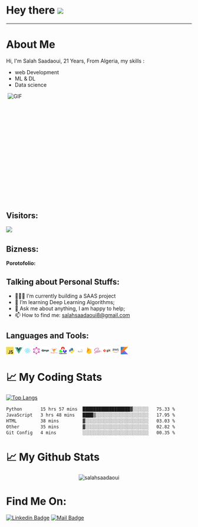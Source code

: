 # Hey there <img src="https://media.giphy.com/media/hvRJCLFzcasrR4ia7z/giphy.gif" width="25px">
---

# About Me
Hi, I'm Salah Saadaoui, 21 Years, From Algeria, my skills :

 - web Development
 - ML & DL
 - Data science

  <img align="right" alt="GIF" src="https://github.com/abhisheknaiidu/abhisheknaiidu/blob/master/code.gif?raw=true" width="500" height="320" />
  
## Visitors:
![](https://visitor-badge.glitch.me/badge?page_id=saadaoui-salah.saadaoui-salah)

## Bizness:
   
   **Porotofolio:**

## Talking about Personal Stuffs:

- 👨🏽‍💻 I’m currently building a SAAS project
- 🌱 I’m learning Deep Learning Algorithms; 
- 💬 Ask me about anything, I am happy to help;
- 📫 How to find me: salahsaadaoui8@gmail.com

## Languages and Tools:  

<code><img height="20" src="https://raw.githubusercontent.com/github/explore/80688e429a7d4ef2fca1e82350fe8e3517d3494d/topics/javascript/javascript.png"></code>
<code><img height="20" src="https://raw.githubusercontent.com/github/explore/80688e429a7d4ef2fca1e82350fe8e3517d3494d/topics/vue/vue.png"></code>
<code><img height="20" src="https://raw.githubusercontent.com/github/explore/80688e429a7d4ef2fca1e82350fe8e3517d3494d/topics/react/react.png"></code>
<code><img height="20" src="https://raw.githubusercontent.com/github/explore/5c058a388828bb5fde0bcafd4bc867b5bb3f26f3/topics/graphql/graphql.png"></code>
<code><img height="20" src="https://raw.githubusercontent.com/github/explore/80688e429a7d4ef2fca1e82350fe8e3517d3494d/topics/django/django.png"></code>
<code><img height="20" src="https://raw.githubusercontent.com/github/explore/80688e429a7d4ef2fca1e82350fe8e3517d3494d/topics/tensorflow/tensorflow.png"></code>
<code><img height="20" src="https://raw.githubusercontent.com/github/explore/80688e429a7d4ef2fca1e82350fe8e3517d3494d/topics/opencv/opencv.png"></code>
<code><img height="20" src="https://raw.githubusercontent.com/github/explore/80688e429a7d4ef2fca1e82350fe8e3517d3494d/topics/python/python.png"></code>
<code><img height="20" src="https://raw.githubusercontent.com/github/explore/80688e429a7d4ef2fca1e82350fe8e3517d3494d/topics/mysql/mysql.png"></code>
<code><img height="20" src="https://raw.githubusercontent.com/github/explore/80688e429a7d4ef2fca1e82350fe8e3517d3494d/topics/firebase/firebase.png"></code>
<code><img height="20" src="https://raw.githubusercontent.com/github/explore/80688e429a7d4ef2fca1e82350fe8e3517d3494d/topics/sass/sass.png"></code>
<code><img height="20" src="https://raw.githubusercontent.com/github/explore/80688e429a7d4ef2fca1e82350fe8e3517d3494d/topics/git/git.png"></code>
<code><img height="20" src="https://raw.githubusercontent.com/github/explore/80688e429a7d4ef2fca1e82350fe8e3517d3494d/topics/aws/aws.png"></code>
<code><img height="20" src="https://raw.githubusercontent.com/github/explore/80688e429a7d4ef2fca1e82350fe8e3517d3494d/topics/kotlin/kotlin.png"></code>




# 📈 My Coding Stats

[![Top Langs](https://github-readme-stats.vercel.app/api/top-langs/?username=saadaoui-salah&theme=dark&layout=compact)](https://github.com/anuraghazra/github-readme-stats)

<!--START_SECTION:waka-->
```text
Python       15 hrs 57 mins  ██████████████████▓░░░░░░   75.33 % 
JavaScript   3 hrs 48 mins   ████▒░░░░░░░░░░░░░░░░░░░░   17.95 % 
HTML         38 mins         ▓░░░░░░░░░░░░░░░░░░░░░░░░   03.03 % 
Other        35 mins         ▓░░░░░░░░░░░░░░░░░░░░░░░░   02.82 % 
Git Config   4 mins          ░░░░░░░░░░░░░░░░░░░░░░░░░   00.35 % 
```
<!--END_SECTION:waka-->

# 📈 My Github Stats
<p align="center"> <img src="https://github-readme-stats.vercel.app/api?username=saadaoui-salah&show_icons=true&theme=dark" alt="salahsaadaoui" />

# Find Me On:

[![Linkedin Badge](https://img.shields.io/badge/-Salah-0e76a8?style=flat&labelColor=0e76a8&logo=linkedin&logoColor=white)](https://www.linkedin.com/in/salah-saadaoui-5757891aa/) [![Mail Badge](https://img.shields.io/badge/-Salah-c0392b?style=flat&labelColor=c0392b&logo=gmail&logoColor=white)](mailto:salahsaadaoui8@gmail.com)
